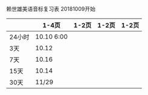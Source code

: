 赖世雄美语音标复习表
20181009开始

|  |1-4页  |1-2页|1-2页|1-2页|
|--------|--------|--|--|--|
|24小时|10.10 6:00||||
|3天|10.12||||
|7天|10.16||||
|15天|10.14||||
|30天|11/29|||||
